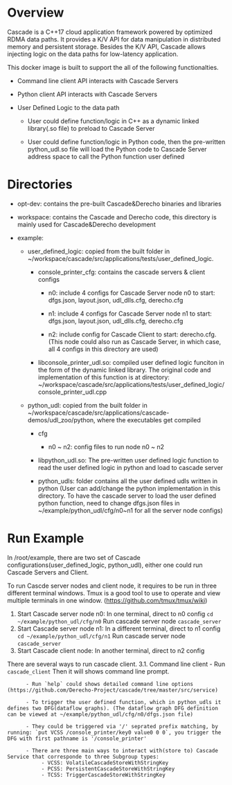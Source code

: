 # Overview
Cascade is a C++17 cloud application framework powered by optimized RDMA data paths. It provides a K/V API for data manipulation in distributed memory and persistent storage. Besides the K/V API, Cascade allows injecting logic on the data paths for low-latency application. 

This docker image is built to support the all of the following functionalties.

- Command line client API interacts with Cascade Servers

- Python client API interacts with Cascade Servers

- User Defined Logic to the data path

     - User could define function/logic in C++ as a dynamic linked library(.so file) to preload to Cascade Server 

     - User could define function/logic in Python code, then the pre-written python_udl.so file will load the Python code to Cascade Server address space to call the Python function user defined


# Directories

- opt-dev: contains the pre-built Cascade&Derecho binaries and libraries

- workspace: contains the Cascade and Derecho code, this directory is mainly used for Cascade&Derecho development 

- example:

     - user_defined_logic: copied from the built folder in ~/workspace/cascade/src/applications/tests/user_defined_logic. 

          - console_printer_cfg: contains the cascade servers & client configs

               - n0: include 4 configs for Cascade Server node n0 to start: dfgs.json, layout.json, udl_dlls.cfg, derecho.cfg

               - n1: include 4 configs for Cascade Server node n1 to start: dfgs.json, layout.json, udl_dlls.cfg, derecho.cfg

               - n2: include config for Cascade Client to start: derecho.cfg. (This node could also run as Cascade Server, in which case, all 4 configs in this directory are used)

          - libconsole_printer_udl.so: compiled user defined logic funciton in the form of the dynamic linked library. The original code and implementation of this function is at directory: ~/workspace/cascade/src/applications/tests/user_defined_logic/console_printer_udl.cpp

     - python_udl: copied from the built folder in ~/workspace/cascade/src/applications/cascade-demos/udl_zoo/python, where the executables get compiled

          - cfg

               - n0 ~ n2: config files to run node n0 ~ n2

          - libpython_udl.so: The pre-written user defined logic function to read the user defined logic in python and load to cascade server

          - python_udls: folder contains all the user defined udls written in python
                         (User can add/change the python implementation in this directory. To have the cascade server to load the user defined python function, need to change dfgs.json files in ~/example/python_udl/cfg/n0~n1 for all the server node configs)


# Run Example
In /root/example, there are two set of Cascade configurations(user_defined_logic, python_udl), either one could run Cascade Servers and Client.

To run Cascde server nodes and client node, it requires to be run in three different terminal windows. Tmux is a good tool to use to operate and view multiple terminals in one window. (https://github.com/tmux/tmux/wiki)

1. Start Cascade server node n0:
     In one terminal, direct to n0 config
      `cd ~/example/python_udl/cfg/n0`
     Run cascade server node
      `cascade_server`
2. Start Cascade server node n1:
     In a different terminal, direct to n1 config
      `cd ~/example/python_udl/cfg/n1`
     Run cascade server node
      `cascade_server`
3. Start Cascade client node:
     In another terminal, direct to n2 config

There are several ways to run cascade client.
     3.1. Command line client
          - Run `cascade_client`
          Then it will shows command line prompt.  

          - Run `help` could shows detailed command line options (https://github.com/Derecho-Project/cascade/tree/master/src/service)

          - To trigger the user defined function, which in python_udls it defines two DFG(dataflow graphs). (The dataflow graph DFG definition can be viewed at ~/example/python_udl/cfg/n0/dfgs.json file)

          - They could be triggered via '/' seprated prefix matching, by running: `put VCSS /console_printer/key0 value0 0 0`, you trigger the DFG with first pathname is '/console_printer'

          - There are three main ways to interact with(store to) Cascade Service that corresponde to three Subgroup types:
               - VCSS: VolatileCascadeStoreWithStringKey
               - PCSS: PersistentCascadeStoreWithStringKey
               - TCSS: TriggerCascadeStoreWithStringKey



